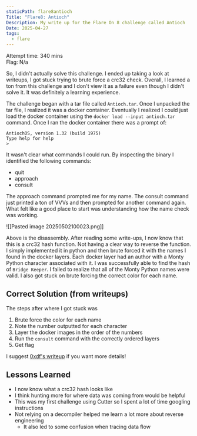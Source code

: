 ```yaml
---
staticPath: flare8antioch
Title: "Flare8: Antioch"
Description: My write up for the Flare On 8 challenge called Antioch
Date: 2025-04-27
tags:
  - flare
---
```

Attempt time: 340 mins  
Flag: N/a

So, I didn't actually solve this challenge. I ended up taking a look at writeups, I got stuck trying to brute force a crc32 check. Overall, I learned a ton from this challenge and I don't view it as a failure even though I didn't solve it. It was definitely a learning experience.

The challenge began with a tar file called `Antioch.tar`. Once I unpacked the tar file, I realized it was a docker container. Eventually I realized I could just load the docker container using the `docker load --input antioch.tar` command. Once I ran the docker container there was a prompt of:

```
AntiochOS, version 1.32 (build 1975)
Type help for help
>
```

It wasn't clear what commands I could run. By inspecting the binary I identified the following commands:
- quit
- approach
- consult

The approach command prompted me for my name. The consult command just printed a ton of VVVs and then prompted for another command again. What felt like a good place to start was understanding how the name check was working.

![[Pasted image 20250502100023.png]]

Above is the disassembly. After reading some write-ups, I now know that this is a crc32 hash function. Not having a clear way to reverse the function. I simply implemented it in python and then brute forced it with the names I found in the docker layers. Each docker layer had an author with a Monty Python character associated with it. I was successfully able to find the hash of `Bridge Keeper`. I failed to realize that all of the Monty Python names were valid. I also got stuck on brute forcing the correct color for each name.

## Correct Solution (from writeups)

The steps after where I got stuck was
1. Brute force the color for each name
2. Note the number outputted for each character
3. Layer the docker images in the order of the numbers
4. Run the `consult` command with the correctly ordered layers
5. Get flag

I suggest [0xdf's writeup](https://0xdf.gitlab.io/flare-on-2021/antioch) if you want more details!

## Lessons Learned
- I now know what a crc32 hash looks like
- I think hunting more for where data was coming from would be helpful
- This was my first challenge using Cutter so I spent a lot of time googling instructions
- Not relying on a decompiler helped me learn a lot more about reverse engineering
	- It also led to some confusion when tracing data flow